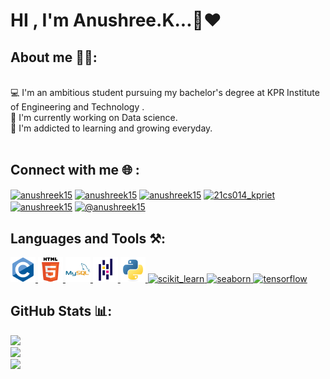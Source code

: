 # HI , I'm Anushree.K...👋❤️


## About me 🙋‍♀️:

<br>💻 I'm an ambitious student pursuing  my bachelor's degree at KPR Institute of Engineering and Technology .<br>🔭 I'm currently working on Data science.<br>🌱 I'm addicted to learning and growing everyday.<br><br>


## Connect with me 🌐 :
<p align="left">
<a href="https://linkedin.com/in/anushreek15" target="blank"><img align="center" src="https://raw.githubusercontent.com/rahuldkjain/github-profile-readme-generator/master/src/images/icons/Social/linked-in-alt.svg" alt="anushreek15" height="30" width="40" /></a>
<a href="https://kaggle.com/anushreek15" target="blank"><img align="center" src="https://raw.githubusercontent.com/rahuldkjain/github-profile-readme-generator/master/src/images/icons/Social/kaggle.svg" alt="anushreek15" height="30" width="40" /></a>
<a href="https://www.codechef.com/users/anushreek15" target="blank"><img align="center" src="https://cdn.jsdelivr.net/npm/simple-icons@3.1.0/icons/codechef.svg" alt="anushreek15" height="30" width="40" /></a>
<a href="https://www.hackerrank.com/21cs014_kpriet" target="blank"><img align="center" src="https://raw.githubusercontent.com/rahuldkjain/github-profile-readme-generator/master/src/images/icons/Social/hackerrank.svg" alt="21cs014_kpriet" height="30" width="40" /></a>
<a href="https://www.leetcode.com/anushreek15" target="blank"><img align="center" src="https://raw.githubusercontent.com/rahuldkjain/github-profile-readme-generator/master/src/images/icons/Social/leet-code.svg" alt="anushreek15" height="30" width="40" /></a>
<a href="https://www.hackerearth.com/@anushreek15" target="blank"><img align="center" src="https://raw.githubusercontent.com/rahuldkjain/github-profile-readme-generator/master/src/images/icons/Social/hackerearth.svg" alt="@anushreek15" height="30" width="40" /></a>
</p>


## Languages and Tools ⚒️:
<p align="left"> <a href="https://www.cprogramming.com/" target="_blank" rel="noreferrer"> <img src="https://raw.githubusercontent.com/devicons/devicon/master/icons/c/c-original.svg" alt="c" width="40" height="40"/> </a> <a href="https://www.w3.org/html/" target="_blank" rel="noreferrer"> <img src="https://raw.githubusercontent.com/devicons/devicon/master/icons/html5/html5-original-wordmark.svg" alt="html5" width="40" height="40"/> </a> <a href="https://www.mysql.com/" target="_blank" rel="noreferrer"> <img src="https://raw.githubusercontent.com/devicons/devicon/master/icons/mysql/mysql-original-wordmark.svg" alt="mysql" width="40" height="40"/> </a> <a href="https://pandas.pydata.org/" target="_blank" rel="noreferrer"> <img src="https://raw.githubusercontent.com/devicons/devicon/2ae2a900d2f041da66e950e4d48052658d850630/icons/pandas/pandas-original.svg" alt="pandas" width="40" height="40"/> </a> <a href="https://www.python.org" target="_blank" rel="noreferrer"> <img src="https://raw.githubusercontent.com/devicons/devicon/master/icons/python/python-original.svg" alt="python" width="40" height="40"/> </a> <a href="https://scikit-learn.org/" target="_blank" rel="noreferrer"> <img src="https://upload.wikimedia.org/wikipedia/commons/0/05/Scikit_learn_logo_small.svg" alt="scikit_learn" width="40" height="40"/> </a> <a href="https://seaborn.pydata.org/" target="_blank" rel="noreferrer"> <img src="https://seaborn.pydata.org/_images/logo-mark-lightbg.svg" alt="seaborn" width="40" height="40"/> </a> <a href="https://www.tensorflow.org" target="_blank" rel="noreferrer"> <img src="https://www.vectorlogo.zone/logos/tensorflow/tensorflow-icon.svg" alt="tensorflow" width="40" height="40"/> </a> </p>

##  GitHub Stats 📊:
![](https://github-readme-stats.vercel.app/api?username=Anushree-Kumar&theme=vue-dark&hide_border=false&include_all_commits=false&count_private=false)<br/>
![](https://github-readme-streak-stats.herokuapp.com/?user=Anushree-Kumar&theme=vue-dark&hide_border=false)<br/>
![](https://github-readme-stats.vercel.app/api/top-langs/?username=Anushree-Kumar&theme=vue-dark&hide_border=false&include_all_commits=false&count_private=false&layout=compact)




